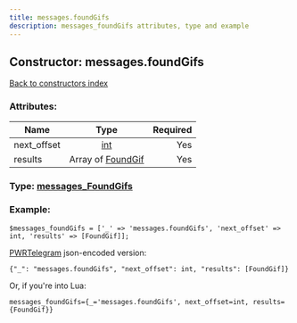 ```yaml
---
title: messages.foundGifs
description: messages_foundGifs attributes, type and example
---
```

## Constructor: messages.foundGifs  
[Back to constructors index](index.md)



### Attributes:

| Name     |    Type       | Required |
|----------|:-------------:|---------:|
|next\_offset|[int](../types/int.md) | Yes|
|results|Array of [FoundGif](../types/FoundGif.md) | Yes|



### Type: [messages\_FoundGifs](../types/messages_FoundGifs.md)


### Example:

```
$messages_foundGifs = ['_' => 'messages.foundGifs', 'next_offset' => int, 'results' => [FoundGif]];
```  

[PWRTelegram](https://pwrtelegram.xyz) json-encoded version:

```
{"_": "messages.foundGifs", "next_offset": int, "results": [FoundGif]}
```


Or, if you're into Lua:  


```
messages_foundGifs={_='messages.foundGifs', next_offset=int, results={FoundGif}}

```


